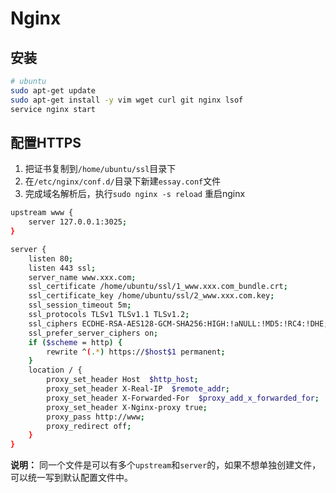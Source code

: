 # Nginx

## 安装

```sh
# ubuntu
sudo apt-get update
sudo apt-get install -y vim wget curl git nginx lsof
service nginx start
```

## 配置HTTPS

1. 把证书复制到`/home/ubuntu/ssl`目录下
2. 在`/etc/nginx/conf.d/`目录下新建`essay.conf`文件
3. 完成域名解析后，执行`sudo nginx -s reload` 重启nginx

```sh title="essay.conf"
upstream www {
    server 127.0.0.1:3025;
}

server {
    listen 80;
    listen 443 ssl;
    server_name www.xxx.com;
    ssl_certificate /home/ubuntu/ssl/1_www.xxx.com_bundle.crt;
    ssl_certificate_key /home/ubuntu/ssl/2_www.xxx.com.key;
    ssl_session_timeout 5m;
    ssl_protocols TLSv1 TLSv1.1 TLSv1.2;
    ssl_ciphers ECDHE-RSA-AES128-GCM-SHA256:HIGH:!aNULL:!MD5:!RC4:!DHE;
    ssl_prefer_server_ciphers on;
    if ($scheme = http) {
        rewrite ^(.*) https://$host$1 permanent;
    }
    location / {
        proxy_set_header Host  $http_host;
        proxy_set_header X-Real-IP  $remote_addr;
        proxy_set_header X-Forwarded-For  $proxy_add_x_forwarded_for;
        proxy_set_header X-Nginx-proxy true;
        proxy_pass http://www;
        proxy_redirect off;
    }
}
```

**说明：** 同一个文件是可以有多个`upstream`和`server`的，如果不想单独创建文件，可以统一写到默认配置文件中。
